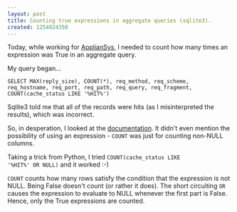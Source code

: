 ```yaml
--- 
layout: post
title: Counting true expressions in aggregate queries (sqlite3).
created: 1254924350
---
```

Today, while working for <a href='http://www.appliansys.com'>ApplianSys</a>, I needed to count how many times an expression was True in an aggregate query.

My query began... 

<code>SELECT MAX(reply_size), COUNT(*), req_method, req_scheme, req_hostname, req_port, req_path, req_query, req_fragment, COUNT(cache_status LIKE '%HIT%')</code>

Sqlite3 told me that all of the records were hits (as I misinterpreted the results), which was incorrect.

So, in desperation, I looked at the <a href='http://www.sqlite.org/lang_aggfunc.html'>documentation</a>.  It didn't even mention the possibility of using an expression - <code>COUNT</code> was just for counting non-NULL columns.

Taking a trick from Python, I tried <code>COUNT(cache_status LIKE '%HIT%' OR NULL)</code> and it worked :-)

<code>COUNT</code> counts how many rows satisfy the condition that the expression is not NULL.  Being False doesn't count (or rather it does).  The short circuiting <code>OR</code> causes the expression to evaluate to NULL whenever the first part is False.  Hence, only the True expressions are counted. 
